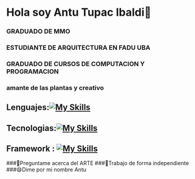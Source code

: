 # Hola soy Antu Tupac Ibaldi👋
### GRADUADO DE MMO
### ESTUDIANTE DE ARQUITECTURA EN FADU UBA
### GRADUADO DE CURSOS DE COMPUTACION Y PROGRAMACION
### amante de las plantas y creativo
## Lenguajes:[![My Skills](https://skillicons.dev/icons?i=js,html,css,python)](https://skillicons.dev)
## Tecnologias:[![My Skills](https://skillicons.dev/icons?i=git,nodejs,mysql,autocad,photoshop)](https://skillicons.dev)
## Framework : [![My Skills](https://skillicons.dev/icons?i=react,vue,bootstrap)](https://skillicons.dev)
###💬Preguntame acerca del ARTE
###🔭Trabajo de forma independiente
###😄Dime por mi nombre Antu
<!--
**antukung/antukung** is a ✨ _special_ ✨ repository because its `README.md` (this file) appears on your GitHub profile.

Here are some ideas to get you started:

- 🔭 I’m currently working on ...
- 🌱 I’m currently learning ...
- 👯 I’m looking to collaborate on ...
- 🤔 I’m looking for help with ...
- 💬 Ask me about ...
- 📫 How to reach me: ...
- 😄 Pronouns: ...
- ⚡ Fun fact: ...
-->
